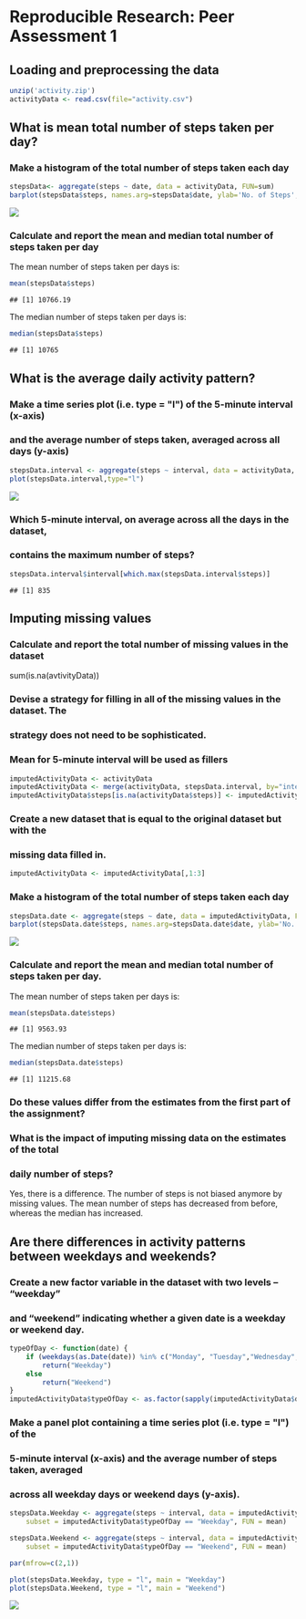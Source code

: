 # Reproducible Research: Peer Assessment 1


## Loading and preprocessing the data

```r
unzip('activity.zip')
activityData <- read.csv(file="activity.csv")
```


## What is mean total number of steps taken per day?
### Make a histogram of the total number of steps taken each day

```r
stepsData<- aggregate(steps ~ date, data = activityData, FUN=sum)
barplot(stepsData$steps, names.arg=stepsData$date, ylab='No. of Steps',las=2)
```

![](PA1_files/figure-html/unnamed-chunk-2-1.png) 

### Calculate and report the mean and median total number of steps taken per day

The mean number of steps taken per days is:

```r
mean(stepsData$steps)
```

```
## [1] 10766.19
```

The median number of steps taken per days is:

```r
median(stepsData$steps)
```

```
## [1] 10765
```

## What is the average daily activity pattern?

### Make a time series plot (i.e. type = "l") of the 5-minute interval (x-axis)
### and the average number of steps taken, averaged across all days (y-axis)


```r
stepsData.interval <- aggregate(steps ~ interval, data = activityData, FUN=mean)
plot(stepsData.interval,type="l")
```

![](PA1_files/figure-html/unnamed-chunk-5-1.png) 

### Which 5-minute interval, on average across all the days in the dataset,
### contains the maximum number of steps?


```r
stepsData.interval$interval[which.max(stepsData.interval$steps)]
```

```
## [1] 835
```

## Imputing missing values

### Calculate and report the total number of missing values in the dataset
sum(is.na(avtivityData))

### Devise a strategy for filling in all of the missing values in the dataset. The
### strategy does not need to be sophisticated. 

### Mean for 5-minute interval will be used as fillers

```r
imputedActivityData <- activityData
imputedActivityData <- merge(activityData, stepsData.interval, by="interval", suffixes=c("",".temp"))
imputedActivityData$steps[is.na(activityData$steps)] <- imputedActivityData$steps.temp[is.na(activityData$steps)]
```

### Create a new dataset that is equal to the original dataset but with the
### missing data filled in.

```r
imputedActivityData <- imputedActivityData[,1:3]
```

### Make a histogram of the total number of steps taken each day

```r
stepsData.date <- aggregate(steps ~ date, data = imputedActivityData, FUN = sum)
barplot(stepsData.date$steps, names.arg=stepsData.date$date, ylab='No. of Steps',las=2)
```

![](PA1_files/figure-html/unnamed-chunk-9-1.png) 

### Calculate and report the mean and median total number of steps taken per day.

The mean number of steps taken per days is:

```r
mean(stepsData.date$steps)
```

```
## [1] 9563.93
```

The median number of steps taken per days is:

```r
median(stepsData.date$steps)
```

```
## [1] 11215.68
```

### Do these values differ from the estimates from the first part of the assignment?
### What is the impact of imputing missing data on the estimates of the total
### daily number of steps?

Yes, there is a difference. The number of steps is not biased anymore by missing values. The mean number of steps has decreased from before, whereas the median has increased.

## Are there differences in activity patterns between weekdays and weekends?

### Create a new factor variable in the dataset with two levels – “weekday”
### and “weekend” indicating whether a given date is a weekday or weekend day.


```r
typeOfDay <- function(date) {
    if (weekdays(as.Date(date)) %in% c("Monday", "Tuesday","Wednesday","Thursday","Friday"))
        return("Weekday")
    else
        return("Weekend")
}
imputedActivityData$typeOfDay <- as.factor(sapply(imputedActivityData$date, typeOfDay))
```

### Make a panel plot containing a time series plot (i.e. type = "l") of the
### 5-minute interval (x-axis) and the average number of steps taken, averaged
### across all weekday days or weekend days (y-axis).


```r
stepsData.Weekday <- aggregate(steps ~ interval, data = imputedActivityData, 
    subset = imputedActivityData$typeOfDay == "Weekday", FUN = mean)

stepsData.Weekend <- aggregate(steps ~ interval, data = imputedActivityData, 
    subset = imputedActivityData$typeOfDay == "Weekend", FUN = mean)

par(mfrow=c(2,1))

plot(stepsData.Weekday, type = "l", main = "Weekday")
plot(stepsData.Weekend, type = "l", main = "Weekend")
```

![](PA1_files/figure-html/unnamed-chunk-13-1.png) 
